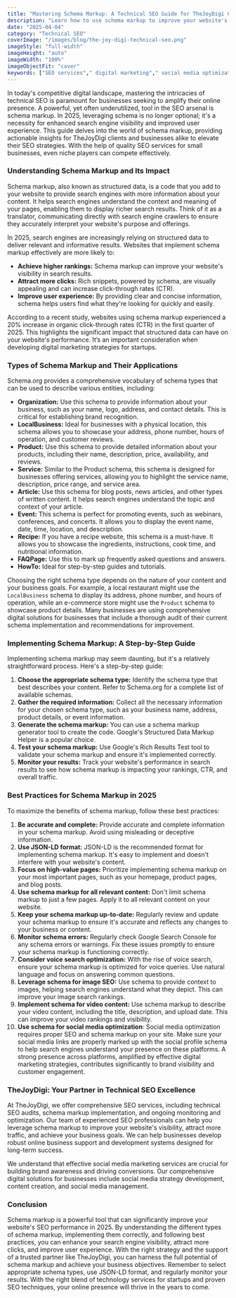 ```yaml
---
title: "Mastering Schema Markup: A Technical SEO Guide for TheJoyDigi Clients in 2025"
description: "Learn how to use schema markup to improve your website's visibility in search results. This technical SEO guide covers the different types of schema markup and how to implement them effectively."
date: "2025-04-04"
category: "Technical SEO"
coverImage: "/images/blog/the-joy-digi-technical-seo.png"
imageStyle: "full-width"
imageHeight: "auto"
imageWidth: "100%"
imageObjectFit: "cover"
keywords: ["SEO services"," digital marketing"," social media optimization","SEO services for small businesses"," digital marketing strategies for startups"," social media marketing services"]
---
```


In today's competitive digital landscape, mastering the intricacies of technical SEO is paramount for businesses seeking to amplify their online presence. A powerful, yet often underutilized, tool in the SEO arsenal is schema markup. In 2025, leveraging schema is no longer optional; it's a necessity for enhanced search engine visibility and improved user experience. This guide delves into the world of schema markup, providing actionable insights for TheJoyDigi clients and businesses alike to elevate their SEO strategies. With the help of quality SEO services for small businesses, even niche players can compete effectively.

### Understanding Schema Markup and Its Impact

Schema markup, also known as structured data, is a code that you add to your website to provide search engines with more information about your content. It helps search engines understand the context and meaning of your pages, enabling them to display richer search results. Think of it as a translator, communicating directly with search engine crawlers to ensure they accurately interpret your website's purpose and offerings.

In 2025, search engines are increasingly relying on structured data to deliver relevant and informative results. Websites that implement schema markup effectively are more likely to:

*   **Achieve higher rankings:** Schema markup can improve your website's visibility in search results.
*   **Attract more clicks:** Rich snippets, powered by schema, are visually appealing and can increase click-through rates (CTR).
*   **Improve user experience:** By providing clear and concise information, schema helps users find what they're looking for quickly and easily.

According to a recent study, websites using schema markup experienced a 20% increase in organic click-through rates (CTR) in the first quarter of 2025. This highlights the significant impact that structured data can have on your website's performance. It’s an important consideration when developing digital marketing strategies for startups.

### Types of Schema Markup and Their Applications

Schema.org provides a comprehensive vocabulary of schema types that can be used to describe various entities, including:

*   **Organization:** Use this schema to provide information about your business, such as your name, logo, address, and contact details. This is critical for establishing brand recognition.
*   **LocalBusiness:** Ideal for businesses with a physical location, this schema allows you to showcase your address, phone number, hours of operation, and customer reviews.
*   **Product:** Use this schema to provide detailed information about your products, including their name, description, price, availability, and reviews.
*   **Service:** Similar to the Product schema, this schema is designed for businesses offering services, allowing you to highlight the service name, description, price range, and service area.
*   **Article:** Use this schema for blog posts, news articles, and other types of written content. It helps search engines understand the topic and context of your article.
*   **Event:** This schema is perfect for promoting events, such as webinars, conferences, and concerts. It allows you to display the event name, date, time, location, and description.
*   **Recipe:** If you have a recipe website, this schema is a must-have. It allows you to showcase the ingredients, instructions, cook time, and nutritional information.
*   **FAQPage:** Use this to mark up frequently asked questions and answers.
*   **HowTo:** Ideal for step-by-step guides and tutorials.

Choosing the right schema type depends on the nature of your content and your business goals. For example, a local restaurant might use the `LocalBusiness` schema to display its address, phone number, and hours of operation, while an e-commerce store might use the `Product` schema to showcase product details. Many businesses are using comprehensive digital solutions for businesses that include a thorough audit of their current schema implementation and recommendations for improvement.

### Implementing Schema Markup: A Step-by-Step Guide

Implementing schema markup may seem daunting, but it's a relatively straightforward process. Here's a step-by-step guide:

1.  **Choose the appropriate schema type:** Identify the schema type that best describes your content. Refer to Schema.org for a complete list of available schemas.
2.  **Gather the required information:** Collect all the necessary information for your chosen schema type, such as your business name, address, product details, or event information.
3.  **Generate the schema markup:** You can use a schema markup generator tool to create the code. Google's Structured Data Markup Helper is a popular choice.
4.  **Test your schema markup:** Use Google's Rich Results Test tool to validate your schema markup and ensure it's implemented correctly.
5.  **Monitor your results:** Track your website's performance in search results to see how schema markup is impacting your rankings, CTR, and overall traffic.

### Best Practices for Schema Markup in 2025

To maximize the benefits of schema markup, follow these best practices:

1.  **Be accurate and complete:** Provide accurate and complete information in your schema markup. Avoid using misleading or deceptive information.
2.  **Use JSON-LD format:** JSON-LD is the recommended format for implementing schema markup. It's easy to implement and doesn't interfere with your website's content.
3.  **Focus on high-value pages:** Prioritize implementing schema markup on your most important pages, such as your homepage, product pages, and blog posts.
4.  **Use schema markup for all relevant content:** Don't limit schema markup to just a few pages. Apply it to all relevant content on your website.
5.  **Keep your schema markup up-to-date:** Regularly review and update your schema markup to ensure it's accurate and reflects any changes to your business or content.
6.  **Monitor schema errors:** Regularly check Google Search Console for any schema errors or warnings. Fix these issues promptly to ensure your schema markup is functioning correctly.
7.  **Consider voice search optimization:** With the rise of voice search, ensure your schema markup is optimized for voice queries. Use natural language and focus on answering common questions.
8.  **Leverage schema for image SEO:** Use schema to provide context to images, helping search engines understand what they depict. This can improve your image search rankings.
9.  **Implement schema for video content:** Use schema markup to describe your video content, including the title, description, and upload date. This can improve your video rankings and visibility.
10. **Use schema for social media optimization**: Social media optimization requires proper SEO and schema markup on your site. Make sure your social media links are properly marked up with the social profile schema to help search engines understand your presence on these platforms. A strong presence across platforms, amplified by effective digital marketing strategies, contributes significantly to brand visibility and customer engagement.

### TheJoyDigi: Your Partner in Technical SEO Excellence

At TheJoyDigi, we offer comprehensive SEO services, including technical SEO audits, schema markup implementation, and ongoing monitoring and optimization. Our team of experienced SEO professionals can help you leverage schema markup to improve your website's visibility, attract more traffic, and achieve your business goals. We can help businesses develop robust online business support and development systems designed for long-term success.

We understand that effective social media marketing services are crucial for building brand awareness and driving conversions. Our comprehensive digital solutions for businesses include social media strategy development, content creation, and social media management.

### Conclusion

Schema markup is a powerful tool that can significantly improve your website's SEO performance in 2025. By understanding the different types of schema markup, implementing them correctly, and following best practices, you can enhance your search engine visibility, attract more clicks, and improve user experience. With the right strategy and the support of a trusted partner like TheJoyDigi, you can harness the full potential of schema markup and achieve your business objectives. Remember to select appropriate schema types, use JSON-LD format, and regularly monitor your results. With the right blend of technology services for startups and proven SEO techniques, your online presence will thrive in the years to come.